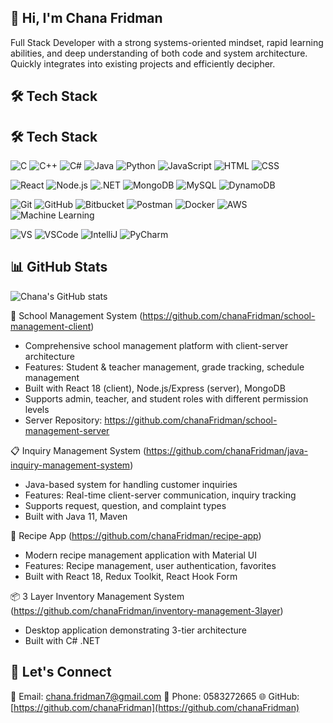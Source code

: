## 👋 Hi, I'm Chana Fridman

Full Stack Developer with a strong systems-oriented mindset, rapid learning abilities, and deep understanding of both code and system architecture. Quickly integrates into existing projects and efficiently decipher.

## 🛠️ Tech Stack

## 🛠️ Tech Stack

![C](https://skillicons.dev/icons?i=c) ![C++](https://skillicons.dev/icons?i=cpp) ![C#](https://skillicons.dev/icons?i=csharp) ![Java](https://skillicons.dev/icons?i=java) ![Python](https://skillicons.dev/icons?i=python) ![JavaScript](https://skillicons.dev/icons?i=javascript) ![HTML](https://skillicons.dev/icons?i=html5) ![CSS](https://skillicons.dev/icons?i=css3)

![React](https://skillicons.dev/icons?i=react) ![Node.js](https://skillicons.dev/icons?i=nodejs) ![.NET](https://skillicons.dev/icons?i=dotnet) ![MongoDB](https://skillicons.dev/icons?i=mongodb) ![MySQL](https://skillicons.dev/icons?i=mysql) ![DynamoDB](https://skillicons.dev/icons?i=dynamodb)

![Git](https://skillicons.dev/icons?i=git) ![GitHub](https://skillicons.dev/icons?i=github) ![Bitbucket](https://skillicons.dev/icons?i=bitbucket) ![Postman](https://skillicons.dev/icons?i=postman) ![Docker](https://skillicons.dev/icons?i=docker) ![AWS](https://skillicons.dev/icons?i=aws) ![Machine Learning](https://skillicons.dev/icons?i=ml)

![VS](https://skillicons.dev/icons?i=vs) ![VSCode](https://skillicons.dev/icons?i=vscode) ![IntelliJ](https://skillicons.dev/icons?i=intellij) ![PyCharm](https://skillicons.dev/icons?i=pycharm)


## 📊 GitHub Stats
![Chana's GitHub stats](https://github-readme-stats.vercel.app/api?username=chanaFridman&show_icons=true&theme=radical)

🏫 School Management System (https://github.com/chanaFridman/school-management-client)
- Comprehensive school management platform with client-server architecture
- Features: Student & teacher management, grade tracking, schedule management
- Built with React 18 (client), Node.js/Express (server), MongoDB
- Supports admin, teacher, and student roles with different permission levels
- Server Repository: https://github.com/chanaFridman/school-management-server

📋 Inquiry Management System (https://github.com/chanaFridman/java-inquiry-management-system)
- Java-based system for handling customer inquiries
- Features: Real-time client-server communication, inquiry tracking
- Supports request, question, and complaint types
- Built with Java 11, Maven

🍳 Recipe App (https://github.com/chanaFridman/recipe-app)
- Modern recipe management application with Material UI
- Features: Recipe management, user authentication, favorites
- Built with React 18, Redux Toolkit, React Hook Form

📦 3 Layer Inventory Management System (https://github.com/chanaFridman/inventory-management-3layer)
- Desktop application demonstrating 3-tier architecture
- Built with C# .NET

## 🤝 Let's Connect
📧 Email: [chana.fridman7@gmail.com](mailto:chana.fridman7@gmail.com)
📱 Phone: 0583272665
🌐 GitHub: [https://github.com/chanaFridman](https://github.com/chanaFridman)


